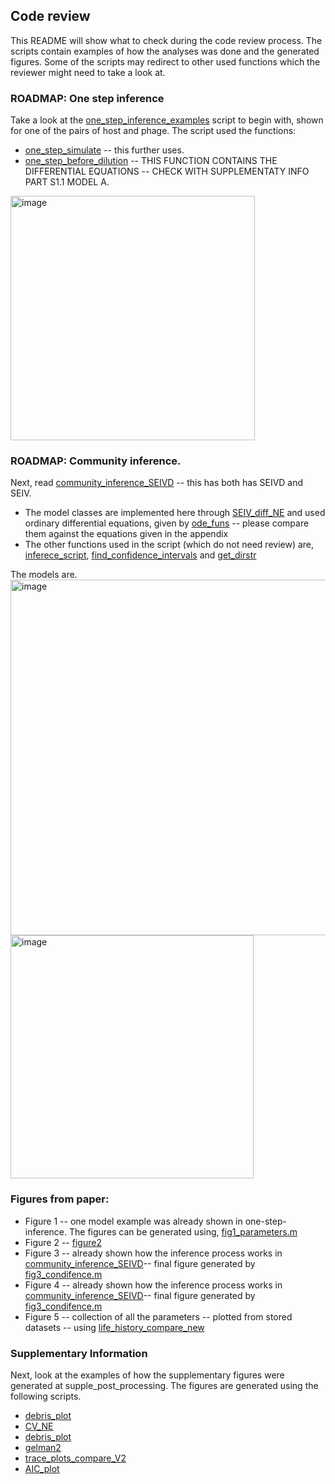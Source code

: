 ## Code review

This README will show what to check during the code review process.
The scripts contain examples of how the analyses was done and the generated figures. 
Some of the scripts may redirect to other used functions which the reviewer might need to take a look at.



### ROADMAP: One step inference
Take a look at the [one_step_inference_examples](one_step_inference_examples.m) script to begin with, shown for one of the pairs of host and phage.
The script used the functions:

* [one_step_simulate](./../src/one-step-src/one_step_simulate.m) -- this further uses.
* [one_step_before_dilution](./../src/one-step-src/one_step_eqn_before_dilution.m) -- THIS FUNCTION CONTAINS THE DIFFERENTIAL EQUATIONS -- CHECK WITH SUPPLEMENTATY INFO PART S1.1 MODEL A.
<img width="391" alt="image" src="https://github.com/RaunakDey/VIMIMO-Virus-Microbe-modeller/assets/39820997/513250c5-e8cc-4afe-9a00-801dc6339a01">



### ROADMAP: Community inference.
Next, read [community_inference_SEIVD](./community_inference_SEIVD.m) -- this has both has SEIVD and SEIV.
* The model classes are implemented here through [SEIV_diff_NE](./../src/models/SEIV_diff_NE.m) and used ordinary differential equations, given by [ode_funs](./../src/models/ode_funs.m) -- please compare them against the equations given in the appendix
* The other functions used in the script (which do not need review) are, [inferece_script](./../inference_script.m), [find_confidence_intervals](./../tools/find_confidence_interval_looped.m) and [get_dirstr](./../src/get_dirstr.m)

The models are.
<img width="569" alt="image" src="https://github.com/RaunakDey/VIMIMO-Virus-Microbe-modeller/assets/39820997/06db8570-a721-42f9-bb1d-421b513b848b">
<img width="389" alt="image" src="https://github.com/RaunakDey/VIMIMO-Virus-Microbe-modeller/assets/39820997/7771aeef-35a4-4b30-a43a-ce88d7dacbd0">

### Figures from paper:
* Figure 1 -- one model example was already shown in one-step-inference. The figures can be generated using, [fig1_parameters.m](./../scripts/scripts_for_figures/figure1_parameters.m)
* Figure 2 -- [figure2](./../scripts/scripts_for_figures/figure2.m)
* Figure 3 -- already shown how the inference process works in [community_inference_SEIVD](./community_inference_SEIVD.m)-- final figure generated by [fig3_condifence.m](./../scripts/scripts_for_figures/fig3_condifence.m)
* Figure 4 -- already shown how the inference process works in [community_inference_SEIVD](./community_inference_SEIVD.m)-- final figure generated by [fig3_condifence.m](./../scripts/scripts_for_figures/fig4_condifence.m)
* Figure 5 -- collection of all the parameters -- plotted from stored datasets -- using [life_history_compare_new](./../scripts/scripts_for_figures/figure5.m)

### Supplementary Information
 Next, look at the examples of how the supplementary figures were generated at supple_post_processing.
The figures are generated using the following scripts.
* [debris_plot](./../tools/debris_plot)
* [CV_NE](./../tools/CV_NE)
* [debris_plot](./../tools/debris_plot)
* [gelman2](./../tools/gelman2)
* [trace_plots_compare_V2](./../tools/trace_plots_compare_V2)
* [AIC_plot](./../tools/AIC_plot)



